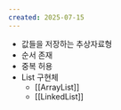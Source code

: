 ```yaml
---
created: 2025-07-15
---
```


- 값들을 저장하는 추상자료형
- 순서 존재
- 중복 허용
- List 구현체
	- [[ArrayList]]
	- [[LinkedList]]